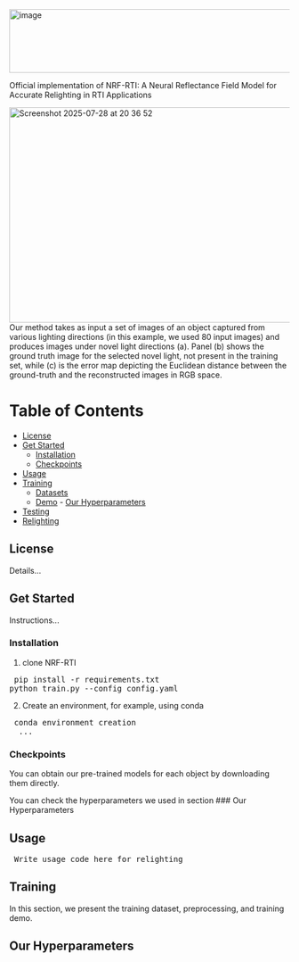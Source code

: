 <img width="966" height="114" alt="image" src="https://github.com/user-attachments/assets/c52978dd-df3a-423c-91bb-59bac65019cb" />


Official implementation of NRF-RTI: A Neural Reflectance Field Model for Accurate Relighting in RTI Applications

<img width="1420" height="386" alt="Screenshot 2025-07-28 at 20 36 52" src="https://github.com/user-attachments/assets/934486f8-87b6-45c5-a5ef-08223dbdb128" />
Our method takes as input a set of images of an object captured from various lighting directions (in this example, we used 80
input images) and produces images under novel light directions (a). Panel (b) shows the ground truth image for the selected novel
light, not present in the training set, while (c) is the error map depicting the Euclidean distance between the ground-truth and the reconstructed
images in RGB space.


# Table of Contents
- [License](#license)
- [Get Started](#get-started)
  - [Installation](#installation)
  - [Checkpoints](#checkpoints)
- [Usage](#usage)
- [Training](#training)
  - [Datasets](#datasets)
  - [Demo](#demo)  - [Our Hyperparameters](#our-hyperparameters)
- [Testing](#testing)
- [Relighting](#relighting)
  
## License

Details...

## Get Started

Instructions...

### Installation

1. clone NRF-RTI
<pre> pip install -r requirements.txt 
python train.py --config config.yaml </pre>

2. Create an environment, for example, using conda
<pre> conda environment creation 
  ... </pre>
  
### Checkpoints
You can obtain our pre-trained models for each object by downloading them directly.

You can check the hyperparameters we used in section ### Our Hyperparameters

## Usage
<pre> Write usage code here for relighting
</pre>

## Training
In this section, we present the training dataset, preprocessing, and training demo.

## Our Hyperparameters


